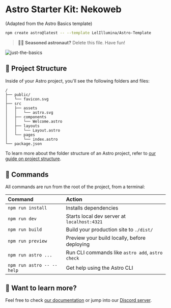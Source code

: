 # Astro Starter Kit: Nekoweb

(Adapted from the Astro Basics template)

```sh
npm create astro@latest -- --template LelIllumina/Astro-Template
```

> 🧑‍🚀 **Seasoned astronaut?** Delete this file. Have fun!

![just-the-basics](https://github.com/withastro/astro/assets/2244813/a0a5533c-a856-4198-8470-2d67b1d7c554)

## 🚀 Project Structure

Inside of your Astro project, you'll see the following folders and files:

```text
/
├── public/
│   └── favicon.svg
├── src
│   ├── assets
│   │   └── astro.svg
│   ├── components
│   │   └── Welcome.astro
│   ├── layouts
│   │   └── Layout.astro
│   └── pages
│       └── index.astro
└── package.json
```

To learn more about the folder structure of an Astro project, refer to [our guide on project structure](https://docs.astro.build/en/basics/project-structure/).

## 🧞 Commands

All commands are run from the root of the project, from a terminal:

| Command                   | Action                                           |
| :------------------------ | :----------------------------------------------- |
| `npm run install`             | Installs dependencies                            |
| `npm run dev`                 | Starts local dev server at `localhost:4321`      |
| `npm run build`               | Build your production site to `./dist/`          |
| `npm run preview`             | Preview your build locally, before deploying     |
| `npm run astro ...`           | Run CLI commands like `astro add`, `astro check` |
| `npm run astro -- --help`     | Get help using the Astro CLI                     |

## 👀 Want to learn more?

Feel free to check [our documentation](https://docs.astro.build) or jump into our [Discord server](https://astro.build/chat).
